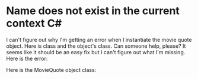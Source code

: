 
# Name does not exist in the current context C#

I can't figure out why I'm getting an error when I instantiate the movie quote object. Here is class and the object's class. Can someone help, please? It seems like it should be an easy fix but I can't figure out what I'm missing.
Here is the error:

Here is the MovieQuote object class:


        